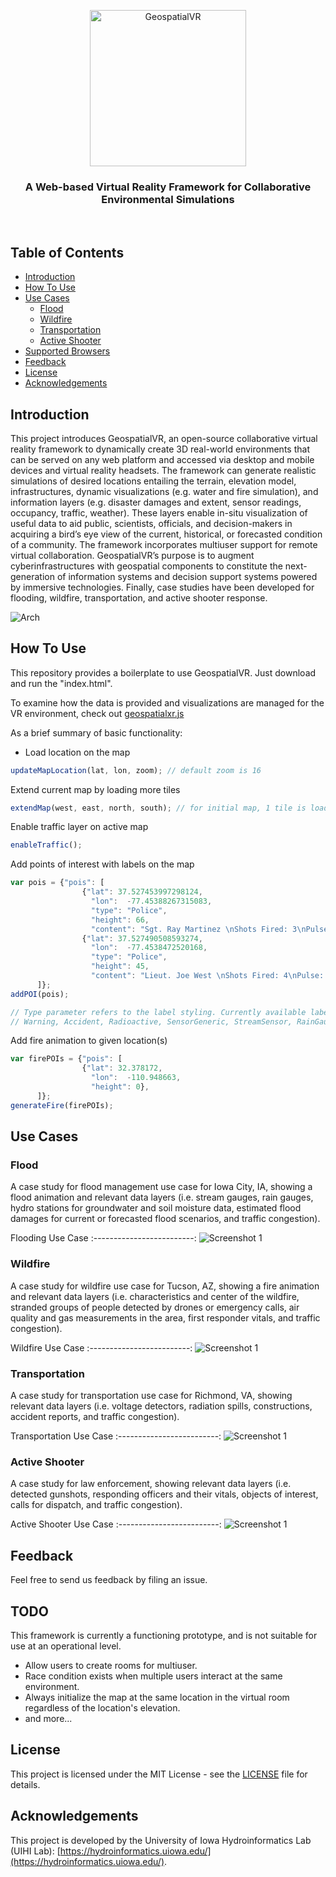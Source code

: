 <p align="center"><img alt="GeospatialVR" title="GeospatialVR" src="images/logo.png" width="250"></p>

<h3 align="center">
  A Web-based Virtual Reality Framework for Collaborative Environmental Simulations
</h3>

<br>

## Table of Contents

- [Introduction](#introduction)
- [How To Use](#how-to-use)
- [Use Cases](#use-cases)
  - [Flood](#flood)
  - [Wildfire](#wildfire)
  - [Transportation](#transportation)
  - [Active Shooter](#active_shooter)
- [Supported Browsers](#supported-browsers)
- [Feedback](#feedback)
- [License](#license)
- [Acknowledgements](#acknowledgements)

## Introduction

This project introduces GeospatialVR, an open-source collaborative virtual reality framework to dynamically create 3D real-world environments that can be served on any web platform and accessed via desktop and mobile devices and virtual reality headsets. The framework can generate realistic simulations of desired locations entailing the terrain, elevation model, infrastructures, dynamic visualizations (e.g. water and fire simulation), and information layers (e.g. disaster damages and extent, sensor readings, occupancy, traffic, weather). These layers enable in-situ visualization of useful data to aid public, scientists, officials, and decision-makers in acquiring a bird’s eye view of the current, historical, or forecasted condition of a community. The framework incorporates multiuser support for remote virtual collaboration. GeospatialVR’s purpose is to augment cyberinfrastructures with geospatial components to constitute the next-generation of information systems and decision support systems powered by immersive technologies. Finally, case studies have been developed for flooding, wildfire, transportation, and active shooter response.

![Arch](images/arch.png)

## How To Use

This repository provides a boilerplate to use GeospatialVR. Just download and run the "index.html".

To examine how the data is provided and visualizations are managed for the VR environment, check out [geospatialxr.js](script/geospatialxr.js)

As a brief summary of basic functionality:

- Load location on the map
```js
updateMapLocation(lat, lon, zoom); // default zoom is 16
```

Extend current map by loading more tiles
```js
extendMap(west, east, north, south); // for initial map, 1 tile is loaded per each direction
```

Enable traffic layer on active map
```js
enableTraffic();
```

Add points of interest with labels on the map
```js
var pois = {"pois": [
                {"lat": 37.527453997298124, 
                  "lon":  -77.45388267315083, 
                  "type": "Police", 
                  "height": 66,
                  "content": "Sgt. Ray Martinez \nShots Fired: 3\nPulse: 119 bpm\nSpO2: 95.1%"},
                {"lat": 37.527490508593274, 
                  "lon":  -77.4538472520168, 
                  "type": "Police", 
                  "height": 45,
                  "content": "Lieut. Joe West \nShots Fired: 4\nPulse: 109 bpm\nSpO2: 95.8%"},
      ]};
addPOI(pois);

// Type parameter refers to the label styling. Currently available label types:
// Warning, Accident, Radioactive, SensorGeneric, StreamSensor, RainGauge, Soil, Shooting, Police, Unknownpackage, Damage, Fireman
```

Add fire animation to given location(s)
```js
var firePOIs = {"pois": [
                {"lat": 32.378172,
                  "lon":  -110.948663,
                  "height": 0},
      ]};
generateFire(firePOIs);
```

## Use Cases

### Flood

A case study for flood management use case for Iowa City, IA, showing a flood animation and relevant data layers (i.e. stream gauges, rain gauges, hydro stations for groundwater and soil moisture data, estimated flood damages for current or forecasted flood scenarios, and traffic congestion).

Flooding Use Case
:-------------------------:
![Screenshot 1](images/flood.png)

### Wildfire

A case study for wildfire use case for Tucson, AZ, showing a fire animation and relevant data layers (i.e. characteristics and center of the wildfire, stranded groups of people detected by drones or emergency calls, air quality and gas measurements in the area, first responder vitals, and traffic congestion).

Wildfire Use Case
:-------------------------:
![Screenshot 1](images/fire.png)

### Transportation

A case study for transportation use case for Richmond, VA, showing relevant data layers (i.e. voltage detectors, radiation spills, constructions, accident reports, and traffic congestion).

Transportation Use Case
:-------------------------:
![Screenshot 1](images/transit.png)

### Active Shooter

A case study for law enforcement, showing relevant data layers (i.e. detected gunshots, responding officers and their vitals, objects of interest, calls for dispatch, and traffic congestion).

Active Shooter Use Case
:-------------------------:
![Screenshot 1](images/shooter.png)


## Feedback

Feel free to send us feedback by filing an issue.

## TODO

This framework is currently a functioning prototype, and is not suitable for use at an operational level. 

- Allow users to create rooms for multiuser.
- Race condition exists when multiple users interact at the same environment.
- Always initialize the map at the same location in the virtual room regardless of the location's elevation.
- and more...

## License

This project is licensed under the MIT License - see the [LICENSE](LICENSE) file for details.

## Acknowledgements

This project is developed by the University of Iowa Hydroinformatics Lab (UIHI Lab): [https://hydroinformatics.uiowa.edu/](https://hydroinformatics.uiowa.edu/).
